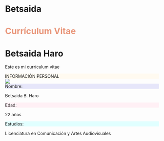 # Betsaida
<h1 style="color:#E9967A"> Currículum Vitae</h1>



<!DOCTYPE html>
<html>
<head>
<title>Currículum Vitae</title>
</head>
<body>

<h1>Betsaida Haro</h1> 
<p>Este es mi currículum vitae</p>

<div style="background-color:#FFFAF0">INFORMACIÓN PERSONAL</div>

  <meta charset="utf-8">
  <meta name="viewport" content="width=device-width, initial-scale=1">
  <link rel="stylesheet" href="https://maxcdn.bootstrapcdn.com/bootstrap/4.5.2/css/bootstrap.min.css">
  <script src="https://ajax.googleapis.com/ajax/libs/jquery/3.5.1/jquery.min.js"></script>
  <script src="https://cdnjs.cloudflare.com/ajax/libs/popper.js/1.16.0/umd/popper.min.js"></script>
  <script src="https://maxcdn.bootstrapcdn.com/bootstrap/4.5.2/js/bootstrap.min.js"></script>
<img src="https://www.w3schools.com/html/BC1C3CE3-F263-46FF-9D87-B15E0F0BFC28.JPG">
<div style="background-color:#E6E6FA">Nombre:</div><p>Betsaida B. Haro</p>
<div style="background-color:#FFF0F5">Edad:</div><p>22 años</p>
<div style="background-color:#E0FFFF">Estudios:</div><p>Licenciatura en Comunicación y Artes Audiovisuales</p>


</body>
</html>

